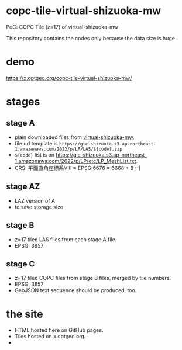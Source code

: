 # copc-tile-virtual-shizuoka-mw
PoC: COPC Tile (z=17) of virtual-shizuoka-mw

This repository contains the codes only because the data size is huge. 

# demo
https://x.optgeo.org/copc-tile-virtual-shizuoka-mw/

# stages
## stage A
- plain downloaded files from [virtual-shizuoka-mw](https://www.geospatial.jp/ckan/dataset/virtual-shizuoka-mw/resource/1879dffe-f449-42e5-8371-2273300fa8b8).
- file url template is `https://gic-shizuoka.s3.ap-northeast-1.amazonaws.com/2022/p/LP/LAS/${code}.zip`
- `${code}` list is on https://gic-shizuoka.s3.ap-northeast-1.amazonaws.com/2022/p/LP/etc/LP_MeshList.txt.
- CRS: 平面直角座標系VIII = EPSG:6676 = 6668 + 8 :-)

## stage AZ
- LAZ version of A
- to save storage size

## stage B
- z=17 tiled LAS files from each stage A file
- EPSG: 3857

## stage C
- z=17 tiled COPC files from stage B files, merged by tile numbers.
- EPSG: 3857
- GeoJSON text sequence should be produced, too.

# the site
- HTML hosted here on GitHub pages.
- Tiles hosted on x.optgeo.org.
- 
